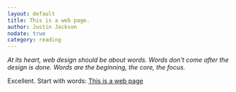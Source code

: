 ```yaml
---
layout: default
title: This is a web page.
author: Justin Jackson
nodate: true
category: reading
---
```

*At its heart, web design should be about words. Words don't come after the design is done. Words are the beginning, the core, the focus.*

Excellent. Start with words: [This is a web page](https://justinjackson.ca/words.html)